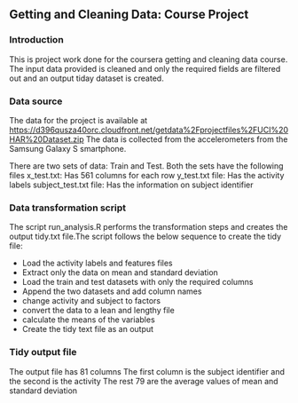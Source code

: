 ## Getting and Cleaning Data: Course Project

### Introduction
This is project work done for the coursera getting and cleaning data course. The input data provided is cleaned and only the required fields are filtered out and an output tiday dataset is created.  

### Data source
The data for the project is available at https://d396qusza40orc.cloudfront.net/getdata%2Fprojectfiles%2FUCI%20HAR%20Dataset.zip 
The data is collected from the accelerometers from the Samsung Galaxy S smartphone.

There are two sets of data: Train and Test. Both the sets have the following files
x_test.txt: Has 561 columns for each row
y_test.txt file: Has the activity labels
subject_test.txt file: Has the information on subject identifier

### Data transformation script
The script run_analysis.R performs the transformation steps and creates the output tidy.txt file.The script follows the below sequence to create the tidy file:

* Load the activity labels and features files
* Extract only the data on mean and standard deviation
* Load the train and test datasets with only the required columns
* Append the two datasets and add column names
* change activity and subject to factors
* convert the data to a lean and lengthy file
* calculate the means of the variables
* Create the tidy text file as an output

### Tidy output file
The output file has 81 columns
The first column is the subject identifier and the second is the activity
The rest 79 are the average values of mean and standard deviation 





